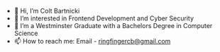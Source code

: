 - 👋 Hi, I’m Colt Bartnicki
- 👀 I’m interested in Frontend Development and Cyber Security
- 🌱 I’m a Westminster Graduate with a Bachelors Degree in Computer Science
- 📫 How to reach me: Email - ringfingercb@gmail.com


